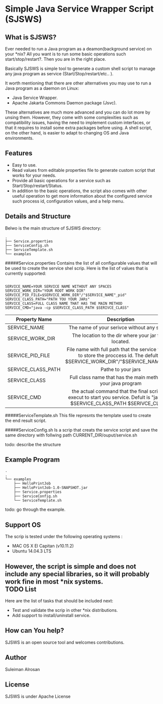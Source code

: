 
Simple Java Service Wrapper Script (SJSWS)
==========


What is SJSWS?
-----
Ever needed to run a Java program as a deamon(background service) on your *nix? All you want is to run some basic operations such start/stop/restart?. Then you are in the right place. 

Basically SJSWS  is simple tool to generate a custom shell script to manage any java program as service (Start/Stop/restart/etc.. ). 


It worth mentioning that there are other alternatives you may use to run a Java program as a daemon on Linux:

- Java Service Wrapper.
- Apache Jakarta Commons Daemon package (Jsvc).

These alternatives are much more advanced and you can do lot more by unsing them. However, they come with some complexities such as compatibility issues, having the need to implement custom interfaces, or that it requires to install some extra packages before using. A shell script, on the other hand, is easier to adapt to changing OS and Java environments.       


Features
--------

- Easy to use.
- Read values from editable properties file to generate custom script that works for your needs.   
- Provide all basic operations for a service such as Start/Stop/restart/Status.
- In addition to the basic operations, the script also comes with other useful operation to get more information about the configured service such process id, configuration values, and a help menu. 
 


Details and Structure
---
Belwo is the main structure of SJSWS directory:

```
.
├── Service.properties
├── ServiceConfig.sh
├── ServiceTemplate.sh
└── examples

```

#####Service.properties
Contains the list of all configurable values that will be used to create the service shel scrip. Here is the list of values that is currently supported: 

```

SERVICE_NAME=YOUR SERVICE NAME WITHOUT ANY SPACES
SERVICE_WORK_DIR="YOUR ROOT WORK DIR"
SERVICE_PID_FILE=$SERVICE_WORK_DIR"/"$SERVICE_NAME"_pid"
SERVICE_CLASS_PATH="PATH YOU YOUR JARs"
SERVICE_CLASS=FULL CLASS NAME THAT HAS THE MAIN METHOD
SERVICE_CMD="java -cp $SERVICE_CLASS_PATH $SERIVCE_CLASS"
```

| Property Name | Description   |
| ------------- |:-------------:|
| SERVICE_NAME      | The name of your serivce without any spaces|
| SERVICE_WORK_DIR  | The location to the dir where your jar file is located.       |
| SERVICE_PID_FILE  | File name with full path that the service will use to store the proccess id. The defult is  $SERVICE_WORK_DIR"/"$SERVICE_NAME"_pid"   |
| SERVICE_CLASS_PATH| Pathe to your jars      |
| SERVICE_CLASS     | Full class name that has the main method for your java program|
|SERVICE_CMD        |  the actual command that the final scrip will execut to start you service. Defult  is "java -cp $SERVICE_CLASS_PATH $SERIVCE_CLASS"|

#####ServiceTemplate.sh
This file represnts the template used to create the end result script. 

#####ServiceConfig.sh
Is a scrip that creats the service script and save the same directory with follwing path CURRENT_DIR/ouput/service.sh



todo: describe the structure 


Example Program
--------


```
.
.
└── examples
    ├── HelloPrintJob
    ├── HelloPrintJob-1.0-SNAPSHOT.jar
    ├── Service.properties
    ├── ServiceConfig.sh
    └── ServiceTemplate.sh

```

todo: go through the example.

Support OS
--------
The scrip is tested under the following operating systems :  
-  MAC OS X El Capitan (v10.11.2)
-  Ubuntu 14.04.3 LTS

However, the script is simple and does not include any special libraries, so it will probably work fine in most *nix systems.  
TODO List
--------
Here are the list of tasks that should be included next: 
- Test and validate the scrip in other *nix distributions.
- Add support to install/uninstall service.


How can You help?
-----------------

SJSWS is an open source tool and welcomes contributions.


Author
--------
Suleiman Alrosan 

License
-------
 SJSWS is under Apache License
